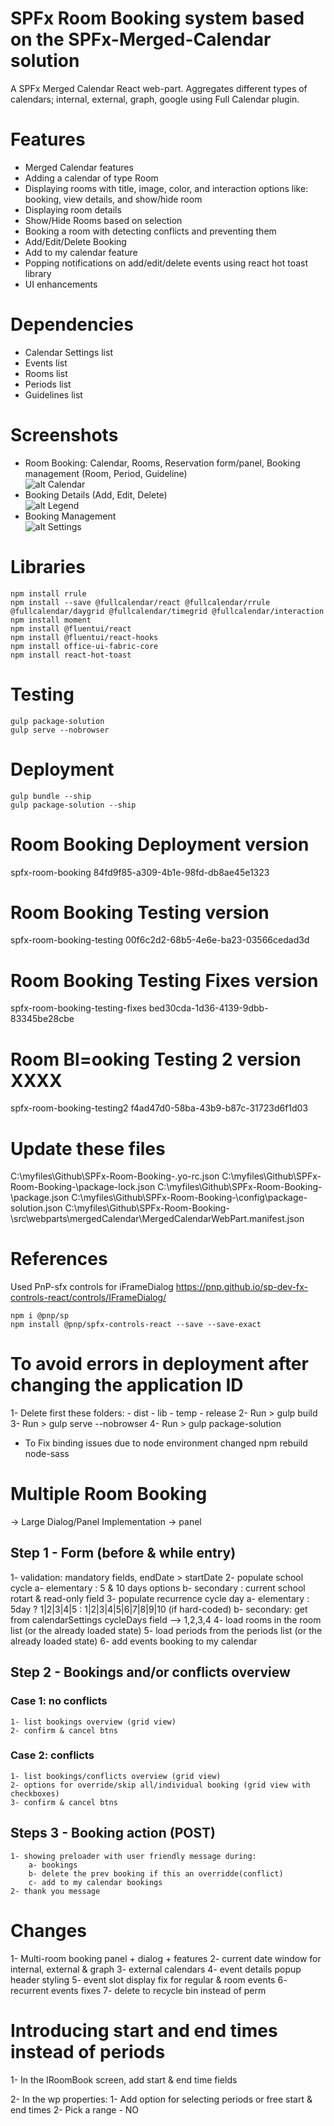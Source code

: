 # SPFx Room Booking system based on the SPFx-Merged-Calendar solution
A SPFx Merged Calendar React web-part. Aggregates different types of calendars; internal, external, graph, google using Full Calendar plugin.

# Features
- Merged Calendar features
- Adding a calendar of type Room
- Displaying rooms with title, image, color, and interaction options like: booking, view details, and show/hide room
- Displaying room details
- Show/Hide Rooms based on selection
- Booking a room with detecting conflicts and preventing them
- Add/Edit/Delete Booking
- Add to my calendar feature
- Popping notifications on add/edit/delete events using react hot toast library
- UI enhancements

# Dependencies
- Calendar Settings list
- Events list
- Rooms list
- Periods list 
- Guidelines list


# Screenshots
- Room Booking: Calendar, Rooms, Reservation form/panel, Booking management (Room, Period, Guideline) <br/>
![alt Calendar](https://github.com/Maya-Mostafa/SPFx-Room-Booking-/blob/main/RoomBooking.png) <br/>
- Booking Details (Add, Edit, Delete) <br/>
![alt Legend](https://github.com/Maya-Mostafa/SPFx-Room-Booking-/blob/main/RoomBookingDetails.png) <br/>
- Booking Management <br/>
![alt Settings](https://github.com/Maya-Mostafa/SPFx-Room-Booking-/blob/main/AddEditRoom.png) <br/>

# Libraries 
`npm install rrule`<br/>
`npm install --save @fullcalendar/react @fullcalendar/rrule @fullcalendar/daygrid @fullcalendar/timegrid @fullcalendar/interaction`<br/>
`npm install moment`<br/>
`npm install @fluentui/react`<br/>
`npm install @fluentui/react-hooks`<br/>
`npm install office-ui-fabric-core`<br/>
`npm install react-hot-toast`

# Testing
`gulp package-solution`<br/>
`gulp serve --nobrowser`

# Deployment
`gulp bundle --ship`<br/>
`gulp package-solution --ship`

# Room Booking Deployment version 
spfx-room-booking
84fd9f85-a309-4b1e-98fd-db8ae45e1323

# Room Booking Testing version
spfx-room-booking-testing
00f6c2d2-68b5-4e6e-ba23-03566cedad3d

# Room Booking Testing Fixes version
spfx-room-booking-testing-fixes
bed30cda-1d36-4139-9dbb-83345be28cbe

# Room Bl=ooking Testing 2 version XXXX
spfx-room-booking-testing2
f4ad47d0-58ba-43b9-b87c-31723d6f1d03

# Update these files 
C:\myfiles\Github\SPFx-Room-Booking-\.yo-rc.json
C:\myfiles\Github\SPFx-Room-Booking-\package-lock.json
C:\myfiles\Github\SPFx-Room-Booking-\package.json
C:\myfiles\Github\SPFx-Room-Booking-\config\package-solution.json
C:\myfiles\Github\SPFx-Room-Booking-\src\webparts\mergedCalendar\MergedCalendarWebPart.manifest.json


# References
Used PnP-sfx controls for iFrameDialog
https://pnp.github.io/sp-dev-fx-controls-react/controls/IFrameDialog/

`npm i @pnp/sp` <br/>
`npm install @pnp/spfx-controls-react --save --save-exact` <br/>


# To avoid errors in deployment after changing the application ID
1- Delete first these folders:
    - dist
    - lib
    - temp
    - release
2- Run > gulp build
3- Run > gulp serve --nobrowser
4- Run > gulp package-solution 


- To Fix binding issues due to node environment changed
npm rebuild node-sass


#  Multiple Room Booking
-> Large Dialog/Panel Implementation -> panel

## Step 1 - Form (before & while entry) 
1- validation: mandatory fields, endDate > startDate
2- populate school cycle
	a- elementary : 5 & 10 days options
	b- secondary : current school rotart & read-only field
3- populate recurrence cycle day
	a- elementary : 5day ? 1|2|3|4|5 : 1|2|3|4|5|6|7|8|9|10 (if hard-coded)
	b- secondary: get from calendarSettings cycleDays field --> 1,2,3,4
4- load rooms in the room list (or the already loaded state)
5- load periods from the periods list (or the already loaded state)
6- add events booking to my calendar

## Step 2 - Bookings and/or conflicts overview
### Case 1: no conflicts
    1- list bookings overview (grid view)
    2- confirm & cancel btns
### Case 2: conflicts
    1- list bookings/conflicts overview (grid view)
    2- options for override/skip all/individual booking (grid view with checkboxes)
    3- confirm & cancel btns

## Steps 3 - Booking action (POST)
    1- showing preloader with user friendly message during: 
        a- bookings
        b- delete the prev booking if this an overridde(conflict)
        c- add to my calendar bookings
    2- thank you message



# Changes
1- Multi-room booking panel + dialog + features
2- current date window for internal, external & graph
3- external calendars
4- event details popup header styling
5- event slot display fix for regular & room events
6- recurrent events fixes
7- delete to recycle bin instead of perm


# Introducing start and end times instead of periods
1- In the IRoomBook screen, add start & end time fields


2- In the wp properties:
    1- Add  option for selecting periods or free start & end times
    2- Pick a range - NO




















    